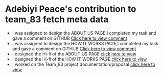 # Adebiyi Peace's contribution to team_83 fetch meta data

- I was assigned to design the ABOUT US PAGE,I completed my task and gave a comment on GITHUB [Click here to view comment](https://github.com/zuri-training/proj_fetch_meta_data_team_83/issues/13)
- I was assigned to design the HOW IT WORKS PAGE,I completed my task and gave a comment on GITHUB [Click here to view comment](https://github.com/zuri-training/proj_fetch_meta_data_team_83/issues/70)
- I designed the Hi-fi of the ABOUT US PAGE [click here to view](https://www.figma.com/file/KyMXrf2whjJerytHr8occj/Meta-Data-Website?node-id=478%3A9365)
- I designed the Hi-fi of the HOW IT WORKS PAGE [click here to view](https://www.figma.com/file/KyMXrf2whjJerytHr8occj/Meta-Data-Website?node-id=478%3A9571)
- I worked on the Team_83 project documentation/proposal [click here to view](https://docs.google.com/document/d/1iO5DJ0660OWALubT_TqLcm7c6P5CfoTd4psEP7aX9NA/edit?usp=drivesdk)
